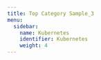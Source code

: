 ```yaml
---
title: Top Category Sample_3
menu:
  sidebar:
    name: Kubernetes
    identifier: Kubernetes
    weight: 4
---
```

